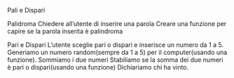  Pali e Dispari
 
Palidroma
Chiedere all’utente di inserire una parola
Creare una funzione per capire se la parola inserita è palindroma

Pari e Dispari
L’utente sceglie pari o dispari e inserisce un numero da 1 a 5.
Generiamo un numero random(sempre da 1 a 5) per il computer(usando una funzione).
Sommiamo i due numeri
Stabiliamo se la somma dei due numeri è pari o dispari(usando una funzione)
Dichiariamo chi ha vinto.



